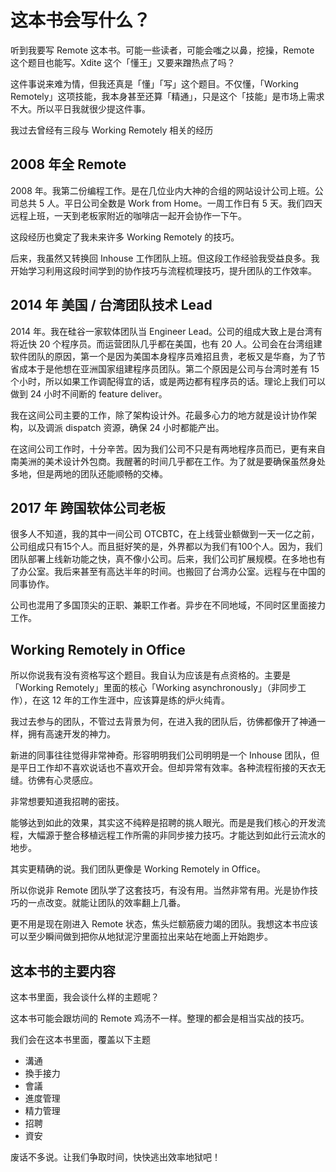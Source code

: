 # 这本书会写什么？

听到我要写 Remote 这本书。可能一些读者，可能会嗤之以鼻，挖操，Remote 这个题目也能写。Xdite 这个「懂王」又要来蹭热点了吗？

这件事说来难为情，但我还真是「懂」「写」这个题目。不仅懂，「Working Remotely」这项技能，我本身甚至还算「精通」，只是这个「技能」是市场上需求不大。所以平日我就很少提这件事。

我过去曾经有三段与 Working Remotely 相关的经历

## 2008 年全 Remote

2008 年。我第二份编程工作。是在几位业内大神的合组的网站设计公司上班。公司总共 5 人。平日公司全数是 Work from Home。一周工作日有 5 天。我们四天远程上班，一天到老板家附近的咖啡店一起开会协作一下午。

这段经历也奠定了我未来许多 Working Remotely 的技巧。

后来，我虽然又转换回 Inhouse 工作团队上班。但这段工作经验我受益良多。我开始学习利用这段时间学到的协作技巧与流程梳理技巧，提升团队的工作效率。

## 2014 年 美国 / 台湾团队技术 Lead

2014 年。我在硅谷一家软体团队当 Engineer Lead。公司的组成大致上是台湾有将近快 20 个程序员。而运营团队几乎都在美国，也有 20 人。公司会在台湾组建软件团队的原因，第一个是因为美国本身程序员难招且贵，老板又是华裔，为了节省成本于是他想在亚洲国家组建程序员团队。第二个原因是公司与台湾时差有 15 个小时，所以如果工作调配得宜的话，或是两边都有程序员的话。理论上我们可以做到 24 小时不间断的 feature deliver。

我在这间公司主要的工作，除了架构设计外。花最多心力的地方就是设计协作架构，以及调派 dispatch 资源，确保 24 小时都能产出。

在这间公司工作时，十分辛苦。因为我们公司不只是有两地程序员而已，更有来自南美洲的美术设计外包商。我醒著的时间几乎都在工作。为了就是要确保虽然身处多地，但是两地的团队还能顺畅的交棒。

## 2017 年 跨国软体公司老板

很多人不知道，我的其中一间公司 OTCBTC，在上线营业额做到一天一亿之前，公司组成只有15个人。而且挺好笑的是，外界都以为我们有100个人。因为，我们团队部署上线新功能之快，真不像小公司。后来，我们公司扩展规模。在多地也有了办公室。我后来甚至有高达半年的时间。也搬回了台湾办公室。远程与在中国的同事协作。

公司也混用了多国顶尖的正职、兼职工作者。异步在不同地域，不同时区里面接力工作。

## Working Remotely in Office

所以你说我有没有资格写这个题目。我自认为应该是有点资格的。主要是「Working Remotely」里面的核心「Working asynchronously」（非同步工作），在这 12 年的工作生涯中，应该算是练的炉火纯青。

我过去参与的团队，不管过去背景为何，在进入我的团队后，彷佛都像开了神通一样，拥有高速开发的神力。

新进的同事往往觉得非常神奇。形容明明我们公司明明是一个 Inhouse 团队，但是平日工作却不喜欢说话也不喜欢开会。但却异常有效率。各种流程衔接的天衣无缝。彷佛有心灵感应。

非常想要知道我招聘的密技。

能够达到如此的效果，其实这不纯粹是招聘的挑人眼光。而是是我们核心的开发流程，大幅源于整合移植远程工作所需的非同步接力技巧。才能达到如此行云流水的地步。

其实更精确的说。我们团队更像是 Working Remotely in Office。

所以你说非 Remote 团队学了这套技巧，有没有用。当然非常有用。光是协作技巧的一点改变。就能让团队的效率翻上几番。

更不用是现在刚进入 Remote 状态，焦头烂额筋疲力竭的团队。我想这本书应该可以至少瞬间做到把你从地狱泥泞里面拉出来站在地面上开始跑步。

## 这本书的主要内容

这本书里面，我会谈什么样的主题呢？

这本书可能会跟坊间的 Remote 鸡汤不一样。整理的都会是相当实战的技巧。

我们会在这本书里面，覆盖以下主题

* 溝通
* 換手接力
* 會議
* 進度管理
* 精力管理
* 招聘
* 資安

废话不多说。让我们争取时间，快快逃出效率地狱吧！
